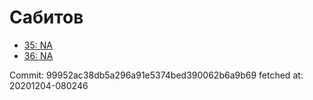 # Сабитов
- [35: NA](35.md)
- [36: NA](36.md)

Commit: 99952ac38db5a296a91e5374bed390062b6a9b69
 fetched at: 20201204-080246
